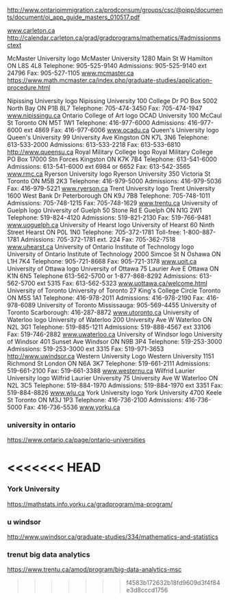 
http://www.ontarioimmigration.ca/prodconsum/groups/csc/@oipp/documents/document/oi_app_guide_masters_010517.pdf



www.carleton.ca
http://calendar.carleton.ca/grad/gradprograms/mathematics/#admissionmsctext





McMaster University logo	McMaster University 
1280 Main St W 
Hamilton ON  L8S 4L8 
Telephone: 905-525-9140 
Admissions: 905-525-9140 ext 24796
Fax: 905-527-1105
www.mcmaster.ca
https://www.math.mcmaster.ca/index.php/graduate-studies/application-procedure.html





Nipissing University logo	Nipissing University 
100 College Dr
PO Box 5002 
North Bay ON  P1B 8L7 
Telephone: 705-474-3450
Fax: 705-474-1947
www.nipissingu.ca
Ontario College of Art logo	OCAD University 
100 McCaul St 
Toronto ON  M5T 1W1 
Telephone: 416-977-6000 
Admissions: 416-977-6000 ext 4869
Fax: 416-977-6006
www.ocadu.ca
Queen's University logo	Queen's University 
99 University Ave
Kingston ON  K7L 3N6 
Telephone: 613-533-2000 
Admissions: 613-533-2218
Fax: 613-533-6810
http://www.queensu.ca
Royal Military College logo	Royal Military College 
PO Box 17000 Stn Forces 
Kingston ON  K7K 7B4 
Telephone: 613-541-6000 
Admissions: 613-541-6000 ext 6984 or 6652
Fax: 613-542-3565
www.rmc.ca
Ryerson University logo	Ryerson University 
350 Victoria St 
Toronto ON  M5B 2K3 
Telephone: 416-979-5000 
Admissions: 416-979-5036
Fax: 416-979-5221
www.ryerson.ca
Trent University logo	Trent University
1600 West Bank Dr 
Peterborough ON  K9J 7B8 
Telephone: 705-748-1011 
Admissions: 705-748-1215
Fax: 705-748-1629
www.trentu.ca
University of Guelph logo	University of Guelph 
50 Stone Rd E 
Guelph ON  N1G 2W1 
Telephone: 519-824-4120 
Admissions: 519-821-2130
Fax: 519-766-9481
www.uoguelph.ca
University of Hearst logo	University of Hearst
60 Ninth Street
Hearst ON P0L 1N0
Telephone: 705-372-1781
Toll-free: 1-800-887-1781
Admissions: 705-372-1781 ext. 224
Fax: 705-362-7518
www.uhearst.ca
University of Ontario Institute of Technology logo	University of Ontario Institute of Technology
2000 Simcoe St N
Oshawa ON  L1H 7K4
Telephone: 905-721-8668
Fax: 905-721-3178
www.uoit.ca
University of Ottawa logo	University of Ottawa 
75 Laurier Ave E 
Ottawa ON  K1N 6N5 
Telephone 613-562-5700 or 1-877-868-8292
Admissions: 613-562-5700 ext 5315 
Fax: 613-562-5323
www.uottawa.ca/welcome.html
University of Toronto	University of Toronto 
27 King's College Circle 
Toronto ON  M5S 1A1 
Telephone: 416-978-2011 
Admissions: 416-978-2190
Fax: 416-978-6089
University of Toronto Mississauga: 905-569-4455 
University of Toronto Scarborough: 416-287-8872 
www.utoronto.ca
University of Waterloo logo	University of Waterloo 
200 University Ave W 
Waterloo ON  N2L 3G1 
Telephone: 519-885-1211
Admissions: 519-888-4567 ext 33106
Fax: 519-746-2882
www.uwaterloo.ca
University of Windsor logo	University of Windsor 
401 Sunset Ave 
Windsor ON  N9B 3P4 
Telephone: 519-253-3000 
Admissions: 519-253-3000 ext 3315
Fax: 519-971-3653
http://www.uwindsor.ca
Western University Logo	Western University
1151 Richmond St 
London ON  N6A 3K7 
Telephone: 519-661-2111 
Admissions: 519-661-2100
Fax: 519-661-3388
www.westernu.ca
Wilfrid Laurier University logo	Wilfrid Laurier University 
75 University Ave W 
Waterloo ON  N2L 3C5 
Telephone: 519-884-1970 
Admissions: 519-884-1970 ext 3351
Fax: 519-884-8826
www.wlu.ca
York University logo	York University 
4700 Keele St 
Toronto ON  M3J 1P3 
Telephone: 416-736-2100 
Admissions: 416-736-5000
Fax: 416-736-5536
www.yorku.ca

### university in ontario

https://www.ontario.ca/page/ontario-universities

<<<<<<< HEAD
=======
### York University 

https://mathstats.info.yorku.ca/gradprogram/ma-program/


### u windsor

http://www.uwindsor.ca/graduate-studies/334/mathematics-and-statistics


### trenut  big data analytics

https://www.trentu.ca/amod/program/big-data-analytics-msc














>>>>>>> f4583b172632b18fd9609d3f4f84e3d8cccd1756
